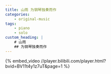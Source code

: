 ```yaml
---
title: 山雨 为钢琴独奏而作
categories:
    - original-music
tags:
    - piano
    - solo
custom_heading: |
    # 山雨
    ## 为钢琴独奏而作
---
```


{% embed_video //player.bilibili.com/player.html?bvid=BV11t4y1z7uT&page=1 %}
